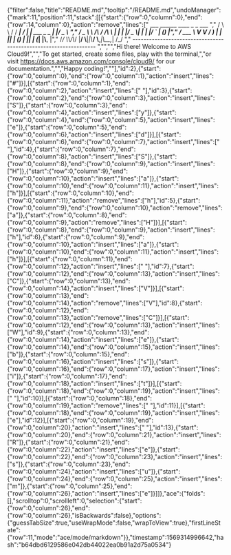 {"filter":false,"title":"README.md","tooltip":"/README.md","undoManager":{"mark":11,"position":11,"stack":[[{"start":{"row":0,"column":0},"end":{"row":14,"column":0},"action":"remove","lines":["         ___        ______     ____ _                 _  ___  ","        / \\ \\      / / ___|   / ___| | ___  _   _  __| |/ _ \\ ","       / _ \\ \\ /\\ / /\\___ \\  | |   | |/ _ \\| | | |/ _` | (_) |","      / ___ \\ V  V /  ___) | | |___| | (_) | |_| | (_| |\\__, |","     /_/   \\_\\_/\\_/  |____/   \\____|_|\\___/ \\__,_|\\__,_|  /_/ "," ----------------------------------------------------------------- ","","","Hi there! Welcome to AWS Cloud9!","","To get started, create some files, play with the terminal,","or visit https://docs.aws.amazon.com/console/cloud9/ for our documentation.","","Happy coding!",""],"id":2},{"start":{"row":0,"column":0},"end":{"row":0,"column":1},"action":"insert","lines":["#"]}],[{"start":{"row":0,"column":1},"end":{"row":0,"column":2},"action":"insert","lines":[" "],"id":3},{"start":{"row":0,"column":2},"end":{"row":0,"column":3},"action":"insert","lines":["S"]},{"start":{"row":0,"column":3},"end":{"row":0,"column":4},"action":"insert","lines":["y"]},{"start":{"row":0,"column":4},"end":{"row":0,"column":5},"action":"insert","lines":["e"]},{"start":{"row":0,"column":5},"end":{"row":0,"column":6},"action":"insert","lines":["d"]}],[{"start":{"row":0,"column":6},"end":{"row":0,"column":7},"action":"insert","lines":[" "],"id":4},{"start":{"row":0,"column":7},"end":{"row":0,"column":8},"action":"insert","lines":["S"]},{"start":{"row":0,"column":8},"end":{"row":0,"column":9},"action":"insert","lines":["H"]},{"start":{"row":0,"column":9},"end":{"row":0,"column":10},"action":"insert","lines":["a"]},{"start":{"row":0,"column":10},"end":{"row":0,"column":11},"action":"insert","lines":["h"]}],[{"start":{"row":0,"column":10},"end":{"row":0,"column":11},"action":"remove","lines":["h"],"id":5},{"start":{"row":0,"column":9},"end":{"row":0,"column":10},"action":"remove","lines":["a"]},{"start":{"row":0,"column":8},"end":{"row":0,"column":9},"action":"remove","lines":["H"]}],[{"start":{"row":0,"column":8},"end":{"row":0,"column":9},"action":"insert","lines":["h"],"id":6},{"start":{"row":0,"column":9},"end":{"row":0,"column":10},"action":"insert","lines":["a"]},{"start":{"row":0,"column":10},"end":{"row":0,"column":11},"action":"insert","lines":["h"]}],[{"start":{"row":0,"column":11},"end":{"row":0,"column":12},"action":"insert","lines":[" "],"id":7},{"start":{"row":0,"column":12},"end":{"row":0,"column":13},"action":"insert","lines":["C"]},{"start":{"row":0,"column":13},"end":{"row":0,"column":14},"action":"insert","lines":["V"]}],[{"start":{"row":0,"column":13},"end":{"row":0,"column":14},"action":"remove","lines":["V"],"id":8},{"start":{"row":0,"column":12},"end":{"row":0,"column":13},"action":"remove","lines":["C"]}],[{"start":{"row":0,"column":12},"end":{"row":0,"column":13},"action":"insert","lines":["W"],"id":9},{"start":{"row":0,"column":13},"end":{"row":0,"column":14},"action":"insert","lines":["e"]},{"start":{"row":0,"column":14},"end":{"row":0,"column":15},"action":"insert","lines":["b"]},{"start":{"row":0,"column":15},"end":{"row":0,"column":16},"action":"insert","lines":["s"]},{"start":{"row":0,"column":16},"end":{"row":0,"column":17},"action":"insert","lines":["i"]},{"start":{"row":0,"column":17},"end":{"row":0,"column":18},"action":"insert","lines":["t"]}],[{"start":{"row":0,"column":18},"end":{"row":0,"column":19},"action":"insert","lines":[" "],"id":10}],[{"start":{"row":0,"column":18},"end":{"row":0,"column":19},"action":"remove","lines":[" "],"id":11}],[{"start":{"row":0,"column":18},"end":{"row":0,"column":19},"action":"insert","lines":["e"],"id":12}],[{"start":{"row":0,"column":19},"end":{"row":0,"column":20},"action":"insert","lines":[" "],"id":13},{"start":{"row":0,"column":20},"end":{"row":0,"column":21},"action":"insert","lines":["R"]},{"start":{"row":0,"column":21},"end":{"row":0,"column":22},"action":"insert","lines":["e"]},{"start":{"row":0,"column":22},"end":{"row":0,"column":23},"action":"insert","lines":["s"]},{"start":{"row":0,"column":23},"end":{"row":0,"column":24},"action":"insert","lines":["u"]},{"start":{"row":0,"column":24},"end":{"row":0,"column":25},"action":"insert","lines":["m"]},{"start":{"row":0,"column":25},"end":{"row":0,"column":26},"action":"insert","lines":["e"]}]]},"ace":{"folds":[],"scrolltop":0,"scrollleft":0,"selection":{"start":{"row":0,"column":26},"end":{"row":0,"column":26},"isBackwards":false},"options":{"guessTabSize":true,"useWrapMode":false,"wrapToView":true},"firstLineState":{"row":11,"mode":"ace/mode/markdown"}},"timestamp":1569314996642,"hash":"b64dbd6129586e042db44022ea0b91a2d75a0534"}